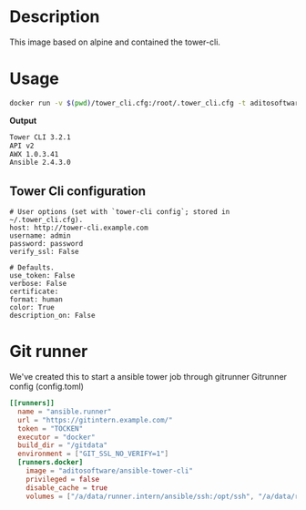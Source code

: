 # Description
This image based on alpine and contained the tower-cli.

# Usage

```bash
docker run -v $(pwd)/tower_cli.cfg:/root/.tower_cli.cfg -t aditosoftware/ansible-tower-cli sh -c "tower-cli version"
```
**Output**
```bash
Tower CLI 3.2.1
API v2
AWX 1.0.3.41
Ansible 2.4.3.0
```

## Tower Cli configuration
```
# User options (set with `tower-cli config`; stored in ~/.tower_cli.cfg).
host: http://tower-cli.example.com
username: admin
password: password
verify_ssl: False

# Defaults.
use_token: False
verbose: False
certificate:
format: human
color: True
description_on: False
```

# Git runner
We've created this to start a ansible tower job through gitrunner
Gitrunner config (config.toml)

```toml
[[runners]]
  name = "ansible.runner"
  url = "https://gitintern.example.com/"
  token = "TOCKEN"
  executor = "docker"
  build_dir = "/gitdata"
  environment = ["GIT_SSL_NO_VERIFY=1"]
  [runners.docker]
    image = "aditosoftware/ansible-tower-cli"
    privileged = false
    disable_cache = true
    volumes = ["/a/data/runner.intern/ansible/ssh:/opt/ssh", "/a/data/runner.intern/ansible/tower_cli.cfg:/root/.tower_cli.cfg"]
```
